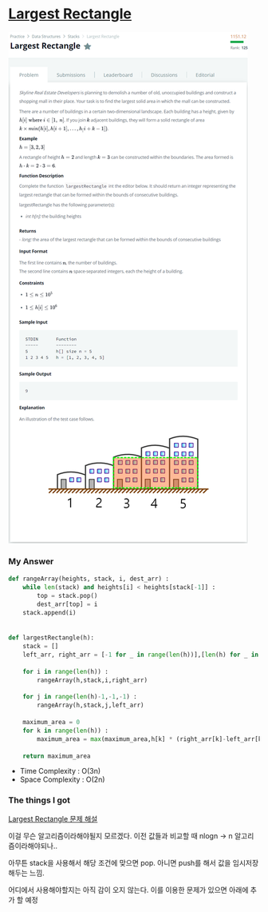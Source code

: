 # [Largest Rectangle](https://www.hackerrank.com/challenges/largest-rectangle/problem)

![image](Problem.png)



### My Answer

```python
def rangeArray(heights, stack, i, dest_arr) : 
    while len(stack) and heights[i] < heights[stack[-1]] :
        top = stack.pop()
        dest_arr[top] = i
    stack.append(i)


def largestRectangle(h):
    stack = []
    left_arr, right_arr = [-1 for _ in range(len(h))],[len(h) for _ in range(len(h))]
    
    for i in range(len(h)) : 
        rangeArray(h,stack,i,right_arr)
    
    for j in range(len(h)-1,-1,-1) : 
        rangeArray(h,stack,j,left_arr)
    
    maximum_area = 0
    for k in range(len(h)) : 
        maximum_area = max(maximum_area,h[k] * (right_arr[k]-left_arr[k]-1))
    
    return maximum_area
```

* Time Complexity : O(3n)
* Space Complexity : O(2n)



### The things I got

[Largest Rectangle 문제 해설](https://withhamit.tistory.com/523)  

이걸 무슨 알고리즘이라해야될지 모르겠다. 이전 값들과 비교할 때 nlogn -> n 알고리즘이라해야되나..  

아무튼 stack을 사용해서 해당 조건에 맞으면 pop. 아니면 push를 해서 값을 임시저장해두는 느낌.  

어디에서 사용해야할지는 아직 감이 오지 않는다. 이를 이용한 문제가 있으면 아래에 추가 할 예정  

